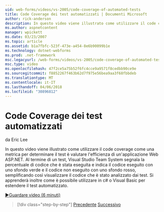 ```yaml
---
uid: web-forms/videos/vs-2005/code-coverage-of-automated-tests
title: Code Coverage dei test automatizzati | Documenti Microsoft
author: rick-anderson
description: In questo video viene illustrato come utilizzare il code coverage come una metrica per determinare il test è valutare l'efficienza di un'applicazione Web ASP.NET. Dopo un test con com...
ms.author: aspnetcontent
manager: wpickett
ms.date: 03/23/2007
ms.topic: article
ms.assetid: b1a7fbfc-523f-473e-a454-8e6b90099b1e
ms.technology: dotnet-webforms
ms.prod: .net-framework
msc.legacyurl: /web-forms/videos/vs-2005/code-coverage-of-automated-tests
msc.type: video
ms.openlocfilehash: 47f2ce5a75b52f6fc4cce9a9571f8cedbb90ce9e
ms.sourcegitcommit: f8852267f463b62d7f975e56bea9aa3f68fbbdeb
ms.translationtype: MT
ms.contentlocale: it-IT
ms.lasthandoff: 04/06/2018
ms.locfileid: "30896812"
---
```

<a name="code-coverage-of-automated-tests"></a>Code Coverage dei test automatizzati
====================
da Eric Lee

In questo video viene illustrato come utilizzare il code coverage come una metrica per determinare il test è valutare l'efficienza di un'applicazione Web ASP.NET. Al termine di un test, Visual Studio Team System segnala la percentuale di codice che è stata eseguita e indica il codice eseguito con uno sfondo verde e il codice non eseguito con uno sfondo rosso, semplificando così visualizzare il codice che è stato analizzato dai test. Si apprenderà inoltre come è possibile utilizzare in c# o Visual Basic per estendere il test automatizzato.

[&#9654;Guardare video (6 minuti)](https://channel9.msdn.com/Blogs/ASP-NET-Site-Videos/code-coverage-of-automated-tests)

> [!div class="step-by-step"]
> [Precedente](measuring-the-business-value-of-ajax.md)
> [Successivo](custom-extraction-rules-and-coded-web-tests.md)
